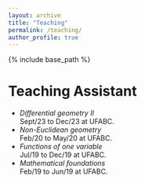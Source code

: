 ```yaml
---
layout: archive
title: "Teaching"
permalink: /teaching/
author_profile: true
---
```


{% include base_path %}

# Teaching Assistant

- _Differential geometry II_<br>
Sept/23 to Dec/23 at UFABC.
- _Non-Euclidean geometry_<br>
Feb/20 to May/20 at UFABC.
- _Functions of one variable_<br>
Jul/19 to Dec/19 at UFABC.
- _Mathematical foundations_<br>
Feb/19 to Jun/19 at UFABC.
